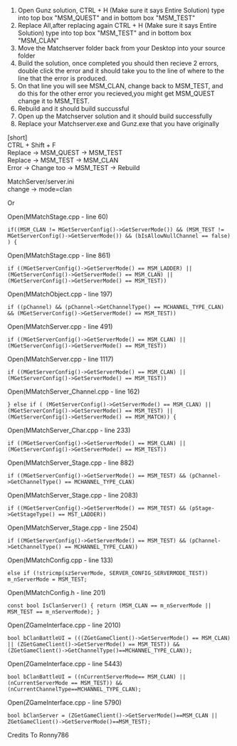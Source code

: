 1. Open Gunz solution, CTRL + H (Make sure it says Entire Solution) type into top box "MSM_QUEST" and in bottom box "MSM_TEST"  <br>
2. Replace All,after replacing again CTRL + H (Make sure it says Entire Solution) type into top box "MSM_TEST" and in bottom box "MSM_CLAN"  <br>
3. Move the Matchserver folder back from your Desktop into your source folder  <br>
4. Build the solution, once completed you should then recieve 2 errors, double click the error and it should take you to the line of where to 
the line that the error is produced.  <br>
5. On that line you will see MSM_CLAN, change back to MSM_TEST, and do this for the other error you recieved,you might get MSM_QUEST change it to MSM_TEST. <br>
6. Rebuild and it should build succussful  <br>
7. Open up the Matchserver solution and it should build successfully  <br>
8. Replace your Matchserver.exe and Gunz.exe that you have originally  <br>

[short] <br>
CTRL + Shift + F <br>
Replace -> MSM_QUEST -> MSM_TEST <br>
Replace -> MSM_TEST -> MSM_CLAN <br>
Error -> Change too -> MSM_TEST -> Rebuild <br>

MatchServer/server.ini <br>
change -> mode=clan <br>

Or


Open(MMatchStage.cpp - line 60) <br>

    if((MSM_CLAN != MGetServerConfig()->GetServerMode()) && (MSM_TEST != MGetServerConfig()->GetServerMode()) && (bIsAllowNullChannel == false) ) {

Open(MMatchStage.cpp - line 861) <br>

    if ((MGetServerConfig()->GetServerMode() == MSM_LADDER) || (MGetServerConfig()->GetServerMode() == MSM_CLAN) || (MGetServerConfig()->GetServerMode() == MSM_TEST))

Open(MMatchObject.cpp - line 197) <br>

    if ((pChannel) && (pChannel->GetChannelType() == MCHANNEL_TYPE_CLAN) && (MGetServerConfig()->GetServerMode() == MSM_TEST))

Open(MMatchServer.cpp - line 491)

    if ((MGetServerConfig()->GetServerMode() == MSM_CLAN) || (MGetServerConfig()->GetServerMode() == MSM_TEST))

Open(MMatchServer.cpp - line 1117)

    if ((MGetServerConfig()->GetServerMode() == MSM_CLAN) || (MGetServerConfig()->GetServerMode() == MSM_TEST))

Open(MMatchServer_Channel.cpp - line 162)

    } else if ( (MGetServerConfig()->GetServerMode() == MSM_CLAN) || (MGetServerConfig()->GetServerMode() == MSM_TEST) || (MGetServerConfig()->GetServerMode() == MSM_MATCH)) {

Open(MMatchServer_Char.cpp - line 233)

    if ((MGetServerConfig()->GetServerMode() == MSM_CLAN) || (MGetServerConfig()->GetServerMode() == MSM_TEST))

Open(MMatchServer_Stage.cpp - line 882)

    if ((MGetServerConfig()->GetServerMode() == MSM_TEST) && (pChannel->GetChannelType() == MCHANNEL_TYPE_CLAN)

Open(MMatchServer_Stage.cpp - line 2083)

    if ((MGetServerConfig()->GetServerMode() == MSM_TEST) && (pStage->GetStageType() == MST_LADDER))

Open(MMatchServer_Stage.cpp - line 2504)

    if ((MGetServerConfig()->GetServerMode() == MSM_TEST) && (pChannel->GetChannelType() == MCHANNEL_TYPE_CLAN))

Open(MMatchConfig.cpp - line 133)

    else if (!stricmp(szServerMode, SERVER_CONFIG_SERVERMODE_TEST)) m_nServerMode = MSM_TEST;

Open(MMatchConfig.h - line 201)

    const bool IsClanServer() { return (MSM_CLAN == m_nServerMode || MSM_TEST == m_nServerMode); }

Open(ZGameInterface.cpp - line 2010)

    bool bClanBattleUI = (((ZGetGameClient()->GetServerMode() == MSM_CLAN) || (ZGetGameClient()->GetServerMode() == MSM_TEST)) && (ZGetGameClient()->GetChannelType()==MCHANNEL_TYPE_CLAN));

Open(ZGameInterface.cpp - line 5443)

    bool bClanBattleUI = ((nCurrentServerMode== MSM_CLAN) || (nCurrentServerMode == MSM_TEST)) && (nCurrentChannelType==MCHANNEL_TYPE_CLAN);

Open(ZGameInterface.cpp - line 5790)

    bool bClanServer = (ZGetGameClient()->GetServerMode()==MSM_CLAN || ZGetGameClient()->GetServerMode()==MSM_TEST);


Credits To Ronny786
